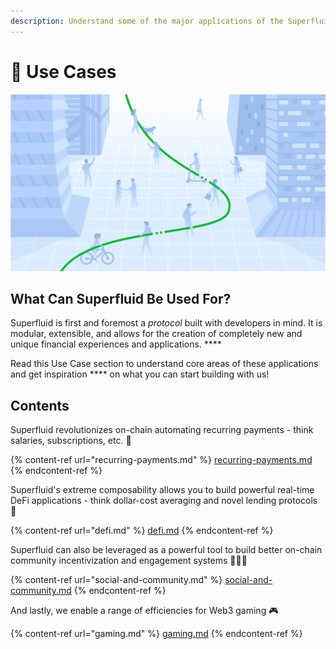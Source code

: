 ```yaml
---
description: Understand some of the major applications of the Superfluid Protocol
---
```


# 🧠 Use Cases

![Superfluid is about changing how we experience money!](<../../.gitbook/assets/image (67).png>)

## What Can Superfluid Be Used For?

Superfluid is first and foremost a _protocol_ built with developers in mind. It is modular, extensible, and allows for the creation of completely new and unique financial experiences and applications. ****&#x20;

Read this Use Case section to understand core areas of these applications and get inspiration **** on what you can start building with us!

## Contents

Superfluid revolutionizes on-chain automating recurring payments - think salaries, subscriptions, etc. 🔁

{% content-ref url="recurring-payments.md" %}
[recurring-payments.md](recurring-payments.md)
{% endcontent-ref %}

Superfluid's extreme composability allows you to build powerful real-time DeFi applications - think dollar-cost averaging and novel lending protocols 💸

{% content-ref url="defi.md" %}
[defi.md](defi.md)
{% endcontent-ref %}

Superfluid can also be leveraged as a powerful tool to build better on-chain community incentivization and engagement systems 👨‍👩‍👦

{% content-ref url="social-and-community.md" %}
[social-and-community.md](social-and-community.md)
{% endcontent-ref %}

And lastly, we enable a range of efficiencies for Web3 gaming 🎮

{% content-ref url="gaming.md" %}
[gaming.md](gaming.md)
{% endcontent-ref %}
